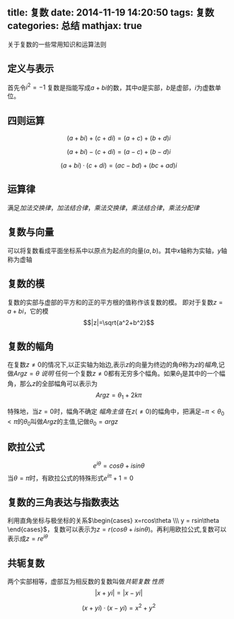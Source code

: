 title: 复数
date: 2014-11-19 14:20:50
tags: 复数
categories: 总结
mathjax: true
---
关于复数的一些常用知识和运算法则
<!--more-->
## 定义与表示
首先令$i^2=-1$
复数是指能写成$a+bi$的数，其中$a$是实部，$b$是虚部，$i$为虚数单位。
## 四则运算
$$(a+bi)+(c+di)=(a+c)+(b+d)i$$

$$(a+bi)-(c+di)=(a-c)+(b-d)i$$

$$(a+bi)·(c+di)=(ac-bd)+(bc+ad)i$$

## 运算律
满足*加法交换律*，*加法结合律*，*乘法交换律*，*乘法结合律*，*乘法分配律*
## 复数与向量
可以将复数看成平面坐标系中以原点为起点的向量$(a,b)$。其中$x$轴称为实轴，$y$轴称为虚轴
## 复数的模
复数的实部与虚部的平方和的正的平方根的值称作该复数的模。
即对于复数$z=a+bi$，它的模
$$|z|=\sqrt{a^2+b^2}$$

## 复数的幅角
在复数$z\neq 0$的情况下,以正实轴为始边,表示$z$的向量为终边的角$\theta$称为$z$的*幅角*,记做$Argz=\theta$
*说明* 任何一个复数$z\neq 0$都有无穷多个幅角。如果$\theta _1$是其中的一个幅角，那么$z$的全部幅角可以表示为
$$ Argz=\theta _1+2k\pi $$

特殊地，当$z=0$时，幅角不确定
*幅角主值* 在$z(\neq 0)$的幅角中，把满足$-\pi<\theta_0<\pi$的$\theta_0$叫做$Argz$的主值,记做$\theta_0=argz$

## 欧拉公式
$$ e^{i\theta}=cos\theta+isin\theta$$
当$\theta=\pi$时，有欧拉公式的特殊形式$e^{i\pi}+1=0$

## 复数的三角表达与指数表达
利用直角坐标与极坐标的关系$\begin{cases} x=rcos\theta \\\ y = rsin\theta \end{cases}$，复数可以表示为$z=r(cos\theta+isin\theta)$。再利用欧拉公式,复数可以表示成$z=re^{i\theta}$

## 共轭复数
两个实部相等，虚部互为相反数的复数叫做*共轭复数*
*性质* 
$$|x+yi|=|x-yi| $$

$$(x+yi)·(x-yi)=x^2+y^2$$
